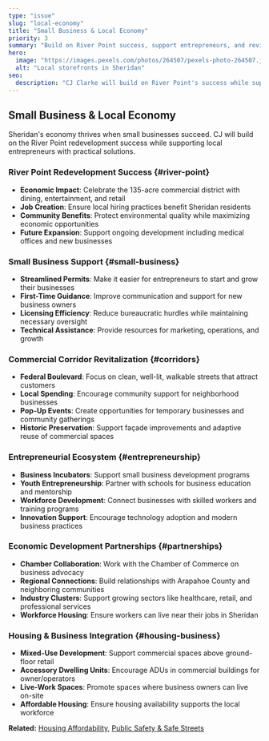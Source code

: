```yaml
---
type: "issue"
slug: "local-economy"
title: "Small Business & Local Economy"
priority: 3
summary: "Build on River Point success, support entrepreneurs, and revitalize commercial corridors with practical solutions."
hero:
  image: "https://images.pexels.com/photos/264507/pexels-photo-264507.jpeg"
  alt: "Local storefronts in Sheridan"
seo:
  description: "CJ Clarke will build on River Point's success while supporting small businesses with streamlined processes, revitalization, and entrepreneurial opportunities."
---
```


## Small Business & Local Economy

Sheridan's economy thrives when small businesses succeed. CJ will build on the River Point redevelopment success while supporting local entrepreneurs with practical solutions.

### River Point Redevelopment Success {#river-point}
- **Economic Impact**: Celebrate the 135-acre commercial district with dining, entertainment, and retail
- **Job Creation**: Ensure local hiring practices benefit Sheridan residents
- **Community Benefits**: Protect environmental quality while maximizing economic opportunities
- **Future Expansion**: Support ongoing development including medical offices and new businesses

### Small Business Support {#small-business}
- **Streamlined Permits**: Make it easier for entrepreneurs to start and grow their businesses
- **First-Time Guidance**: Improve communication and support for new business owners
- **Licensing Efficiency**: Reduce bureaucratic hurdles while maintaining necessary oversight
- **Technical Assistance**: Provide resources for marketing, operations, and growth

### Commercial Corridor Revitalization {#corridors}
- **Federal Boulevard**: Focus on clean, well-lit, walkable streets that attract customers
- **Local Spending**: Encourage community support for neighborhood businesses
- **Pop-Up Events**: Create opportunities for temporary businesses and community gatherings
- **Historic Preservation**: Support façade improvements and adaptive reuse of commercial spaces

### Entrepreneurial Ecosystem {#entrepreneurship}
- **Business Incubators**: Support small business development programs
- **Youth Entrepreneurship**: Partner with schools for business education and mentorship
- **Workforce Development**: Connect businesses with skilled workers and training programs
- **Innovation Support**: Encourage technology adoption and modern business practices

### Economic Development Partnerships {#partnerships}
- **Chamber Collaboration**: Work with the Chamber of Commerce on business advocacy
- **Regional Connections**: Build relationships with Arapahoe County and neighboring communities
- **Industry Clusters**: Support growing sectors like healthcare, retail, and professional services
- **Workforce Housing**: Ensure workers can live near their jobs in Sheridan

### Housing & Business Integration {#housing-business}
- **Mixed-Use Development**: Support commercial spaces above ground-floor retail
- **Accessory Dwelling Units**: Encourage ADUs in commercial buildings for owner/operators
- **Live-Work Spaces**: Promote spaces where business owners can live on-site
- **Affordable Housing**: Ensure housing availability supports the local workforce

**Related:** [Housing Affordability](/issues/housing), [Public Safety & Safe Streets](/issues/public-safety)